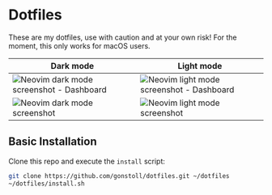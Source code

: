 # Dotfiles

These are my dotfiles, use with caution and at your own risk! For the moment, this only works for macOS users.

| Dark mode                                                                            | Light mode                                                                             |
| ------------------------------------------------------------------------------------ | -------------------------------------------------------------------------------------- |
| <img src="__images/dark-mode-1.png" alt="Neovim dark mode screenshot - Dashboard" /> | <img src="__images/light-mode-1.png" alt="Neovim light mode screenshot - Dashboard" /> |
| <img src="__images/dark-mode-2.png" alt="Neovim dark mode screenshot" />             | <img src="__images/light-mode-2.png" alt="Neovim light mode screenshot" />             |

## Basic Installation

Clone this repo and execute the `install` script:

```bash
git clone https://github.com/gonstoll/dotfiles.git ~/dotfiles
~/dotfiles/install.sh
```
